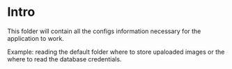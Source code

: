 # Intro

This folder will contain all the configs information necessary for the application to work.

Example: reading the default folder where to store upaloaded images or the where to read the database credentials.
